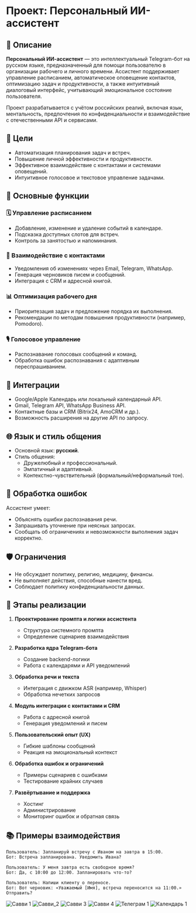 # Проект: Персональный ИИ-ассистент

## 📌 Описание

**Персональный ИИ-ассистент** — это интеллектуальный Telegram-бот на русском языке, предназначенный для помощи пользователю в организации рабочего и личного времени. Ассистент поддерживает управление расписанием, автоматическое оповещение контактов, оптимизацию задач и продуктивности, а также интуитивный диалоговый интерфейс, учитывающий эмоциональное состояние пользователя.

Проект разрабатывается с учётом российских реалий, включая язык, ментальность, предпочтения по конфиденциальности и взаимодействие с отечественными API и сервисами.

## 🎯 Цели

- Автоматизация планирования задач и встреч.
- Повышение личной эффективности и продуктивности.
- Эффективное взаимодействие с контактами и системами оповещений.
- Интуитивное голосовое и текстовое управление задачами.

## 🔧 Основные функции

### 🗓️ Управление расписанием
- Добавление, изменение и удаление событий в календаре.
- Подсказка доступных слотов для встреч.
- Контроль за занятостью и напоминания.

### 📩 Взаимодействие с контактами
- Уведомления об изменениях через Email, Telegram, WhatsApp.
- Генерация черновиков писем и сообщений.
- Интеграция с CRM и адресной книгой.

### 📊 Оптимизация рабочего дня
- Приоритезация задач и предложение порядка их выполнения.
- Рекомендации по методам повышения продуктивности (например, Pomodoro).

### 🎙️ Голосовое управление
- Распознавание голосовых сообщений и команд.
- Обработка ошибок распознавания с адаптивным переспрашиванием.

## 🧩 Интеграции

- Google/Apple Календарь или локальный календарный API.
- Gmail, Telegram API, WhatsApp Business API.
- Контактные базы и CRM (Bitrix24, AmoCRM и др.).
- Возможность расширения на другие API по запросу.

## 🌐 Язык и стиль общения

- Основной язык: **русский**.
- Стиль общения:
  - Дружелюбный и профессиональный.
  - Эмпатичный и адаптивный.
  - Контекстно-чувствительный (формальный/неформальный тон).

## 🧠 Обработка ошибок

Ассистент умеет:
- Объяснять ошибки распознавания речи.
- Запрашивать уточнение при неясных запросах.
- Сообщать об ограничениях и невозможности выполнения задач корректно.

## 🛡️ Ограничения

- Не обсуждает политику, религию, медицину, финансы.
- Не выполняет действия, способные нанести вред.
- Соблюдает политику конфиденциальности данных.

## 📅 Этапы реализации

1. **Проектирование промпта и логики ассистента**  
   - Структура системного промпта  
   - Определение сценариев взаимодействия

2. **Разработка ядра Telegram-бота**  
   - Создание backend-логики  
   - Работа с календарями и API уведомлений

3. **Обработка речи и текста**  
   - Интеграция с движком ASR (например, Whisper)  
   - Обработка нечетких запросов

4. **Модуль интеграции с контактами и CRM**  
   - Работа с адресной книгой  
   - Генерация уведомлений и писем

5. **Пользовательский опыт (UX)**  
   - Гибкие шаблоны сообщений  
   - Реакция на эмоциональный контекст

6. **Обработка ошибок и ограничений**  
   - Примеры сценариев с ошибками  
   - Тестирование крайних случаев

7. **Развёртывание и поддержка**  
   - Хостинг  
   - Администрирование  
   - Мониторинг ошибок и обратная связь

## 📚 Примеры взаимодействия

```text
Пользователь: Запланируй встречу с Иваном на завтра в 15:00.  
Бот: Встреча запланирована. Уведомить Ивана?

Пользователь: У меня завтра есть свободное время?  
Бот: Да, с 10:00 до 12:00. Запланировать что-то?

Пользователь: Напиши клиенту о переносе.  
Бот: Вот черновик: «Уважаемый [Имя], встреча переносится на 11:00.» Отправить?
```
![Савви 1](https://github.com/RussianLioN/ai_assistant_bot/blob/main/Савви_1.png)
![Савви_2](https://github.com/RussianLioN/ai_assistant_bot/blob/main/Савви_2.png)
![Савви 3](https://github.com/RussianLioN/ai_assistant_bot/blob/main/Савви_3.png)
![Савви 4](https://github.com/RussianLioN/ai_assistant_bot/blob/main/Савви_4.png)
![Телеграм 1](https://github.com/RussianLioN/ai_assistant_bot/blob/main/Телеграм_1.png)
![Календарь 1](https://github.com/RussianLioN/ai_assistant_bot/blob/main/Календарь_1.png)
